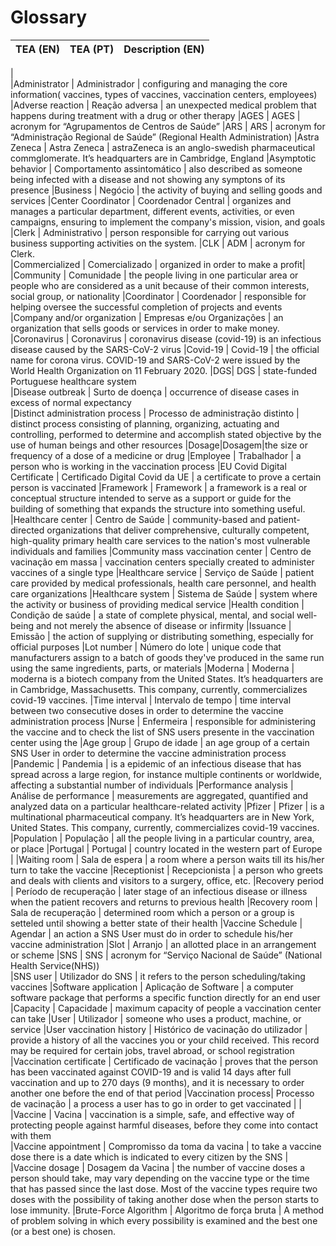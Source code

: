 # Glossary

| TEA (EN)  | TEA (PT)                             | Description (EN)                                                                                                                                                                                                                                                                                                                                                                                                                                                                                                                                                                                                                                                                                                                                                                                                                                                                                                                                                                                                                                                                                                            |
|:------------------------|:-------------------------------------|:----------------------------------------------------------------------------------------------------------------------------------------------------------------------------------------------------------------------------------------------------------------------------------------------------------------------------------------------------------------------------------------------------------------------------------------------------------------------------------------------------------------------------------------------------------------------------------------------------------------------------------------------------------------------------------------------------------------------------------------------------------------------------------------------------------------------------------------------------------------------------------------------------------------------------------------------------------------------------------------------------------------------------------------------------------------------------------------------------------------------------|
|    
|Administrator | Administrador                        | configuring and managing the core information( vaccines, types of vaccines, vaccination centers, employees)
|Adverse reaction | Reação adversa                     |  an unexpected medical problem that happens during treatment with a drug or other therapy
|AGES | AGES                                 | acronym for “Agrupamentos de Centros de Saúde”
|ARS | ARS                                  | acronym for “Administração Regional de Saúde” (Regional Health Administration)
|Astra Zeneca | Astra Zeneca                         | astraZeneca is an anglo-swedish pharmaceutical commglomerate. It’s headquarters are in Cambridge, England
|Asymptotic behavior | Comportamento assintomático                                 | also described as someone being infected with a disease and not showing any symptons of its presence
|Business | Negócio                              | the activity of buying and selling goods and services
|Center Coordinator | Coordenador Central                  | organizes and manages a particular department, different events, activities, or even campaigns, ensuring to implement the company's mission, vision, and goals
|Clerk | Administrativo                       | person responsible for carrying out various business supporting activities on the system.
|CLK | ADM                                  | acronym for Clerk.  
|Commercialized | Comercializado                       | organized in order to make a profit|
|Community | Comunidade                           | the people living in one particular area or people who are considered as a unit because of their common interests, social group, or nationality
|Coordinator | Coordenador                          | responsible for helping oversee the successful completion of projects and events
|Company and/or organization | Empresas e/ou Organizações           | an organization that sells goods or services in order to make money.
|Coronavirus | Coronavirus                          | coronavirus disease (covid-19) is an infectious disease caused by the SARS-CoV-2 virus 
|Covid-19 | Covid-19                             | the official name for corona virus. COVID-19 and SARS-CoV-2 were issued by the World Health Organization on 11 February 2020.
|DGS| DGS                                  | state-funded Portuguese healthcare system    
|Disease outbreak | Surto de doença                      | occurrence of disease cases in excess of normal expectancy  
|Distinct administration process | Processo de administração distinto   | distinct process consisting of planning, organizing, actuating and controlling, performed to determine and accomplish stated objective by the use of human beings and other resources
|Dosage|Dosagem|the size or frequency of a dose of a medicine or drug
|Employee | Trabalhador                        | a person who is working in the vaccination process
|EU Covid Digital Certificate | Certificado Digital Covid da UE      | a certificate to prove a certain person is vaccinated
|Framework | Framework                            | a framework is a real or conceptual structure intended to serve as a support or guide for the building of something that expands the structure into something useful.
|Healthcare center | Centro de Saúde                     | community-based and patient-directed organizations that deliver comprehensive, culturally competent, high-quality primary health care services to the nation's most vulnerable individuals and families 
|Community mass vaccination center | Centro de vacinação em massa | vaccination centers specially created to administer vaccines of a single type
|Healthcare service | Serviço de Saúde                    | patient care provided by medical professionals, health care personnel, and health care organizations
|Healthcare system | Sistema de Saúde                    | system where the activity or business of providing medical service
|Health condition | Condição de saúde                   |  a state of complete physical, mental, and social well-being and not merely the absence of disease or infirmity
|Issuance | Emissão                                  | the action of supplying or distributing something, especially for official purposes
|Lot number | Número do lote                       | unique code that manufacturers assign to a batch of goods they've produced in the same run using the same ingredients, parts, or materials
|Moderna | Moderna                              | moderna is a biotech company from the United States. It’s headquarters are in Cambridge, Massachusetts. This company, currently, commercializes covid-19 vaccines.
|Time interval | Intervalo de tempo | time interval between two consecutive doses in order to determine the vaccine administration process
|Nurse | Enfermeira                          | responsible for administering the vaccine and to check the list of SNS users presente in the vaccination center using the
|Age group | Grupo de idade | an age group of a certain SNS User in order to determine the vaccine administration process
|Pandemic | Pandemia                             | is a epidemic of an infectious disease that has spread across a large region, for instance multiple continents or worldwide, affecting a substantial number of individuals
|Performance analysis | Análise de performance               | measurements are aggregated, quantified and analyzed data on a particular healthcare-related activity
|Pfizer | Pfizer                               |  is a multinational pharmaceutical company. It’s headquarters are in New York, United States. This company, currently, commercializes covid-19 vaccines.
|Population | População                            | all the people living in a particular country, area, or place 
|Portugal | Portugal                             | country located in the western part of Europe |
|Waiting room | Sala de espera | a room where a person waits till its his/her turn to take the vaccine
|Receptionist | Recepcionista                       | a person who greets and deals with clients and visitors to a surgery, office, etc.
|Recovery period | Período de recuperação               | later stage of an infectious disease or illness when the patient recovers and returns to previous health
|Recovery room | Sala de recuperação                  | determined room which a person or a group is setteled until showing a better state of their health
|Vaccine Schedule | Agendar                              | an action a SNS User must do in order to schedule his/her vaccine administration
|Slot | Arranjo                               | an allotted place in an arrangement or scheme 
|SNS | SNS                                  | acronym for “Serviço Nacional de Saúde” (National Health Service(NHS))                                                                                                                                                                                                                                                                                                                                                                                                                                                                                                                                                                                                                                                                                                                                                                                                                                                                                                                                                                                                                                                      
|SNS user | Utilizador do SNS                    | it refers to the person scheduling/taking vaccines
|Software application | Aplicação de Software                | a computer software package that performs a specific function directly for an end user
|Capacity | Capacidade | maximum capacity of people a vaccination center can take 
|User | Utilizador                         | someone who uses a product, machine, or service
|User vaccination history | Histórico de vacinação do utilizador |  provide a history of all the vaccines you or your child received. This record may be required for certain jobs, travel abroad, or school registration
|Vaccination certificate | Certificado de vacinação             | proves that the person has been vaccinated against COVID-19 and is valid 14 days after full vaccination and up to 270 days (9 months), and it is necessary to order another one before the end of that period
|Vaccination process| Processo de vacinação                | a process a user has to go in order to get vaccinated                                                                                                                                                                                                                                                                                                                                                                                                                                                                                                                                                                                                                                                                                                                                                                                                                                                                                                                                                                                   |                                                                                                                                                                                                                                                                                                                                                                                                                                                                                                                                                                                                                                                                                                                                                                                                                                                                                                                                                 |
|Vaccine | Vacina                               |   vaccination is a simple, safe, and effective way of protecting people against harmful diseases, before they come into contact with them                                                                                                                                                                                                                                                                                                                                                                                                                                                                                                                                                                                                                                                                                                                                                                                                                                                                                                                                                                                                                                                                                    
|Vaccine appointment | Compromisso da toma da vacina        | to take a vaccine dose there is a date which is indicated to every citizen by the SNS                                                                                                                                                                                                                                                                                                                                                                                                                                                                                                                                                                                                                                                                                                                                                                                                                                                                                                                                                                                                                                                                                                                     |  
|Vaccine dosage | Dosagem da Vacina                    | the number of vaccine doses a person should take, may vary depending on the vaccine type or the time that has passed since the last dose. Most of the vaccine types require two doses with the possibility of taking another dose when the person starts to lose immunity.
|Brute-Force Algorithm | Algoritmo de força bruta | A method of problem solving in which every possibility is examined and the best one (or a best one) is chosen.

